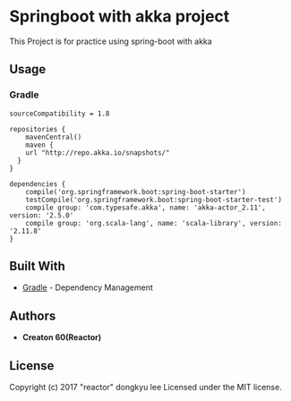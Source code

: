 # Springboot with akka project

 This Project is for practice using spring-boot with akka

## Usage
### Gradle

```
sourceCompatibility = 1.8

repositories {
	mavenCentral()
	maven {
    url "http://repo.akka.io/snapshots/"
  }
}

dependencies {
	compile('org.springframework.boot:spring-boot-starter')
	testCompile('org.springframework.boot:spring-boot-starter-test')
	compile group: 'com.typesafe.akka', name: 'akka-actor_2.11', version: '2.5.0'
    compile group: 'org.scala-lang', name: 'scala-library', version: '2.11.8'
}
```

## Built With

* [Gradle](https://gradle.org/) - Dependency Management

## Authors

* **Creaton 60(Reactor)**

## License

Copyright (c) 2017 "reactor" dongkyu lee Licensed under the MIT license.
